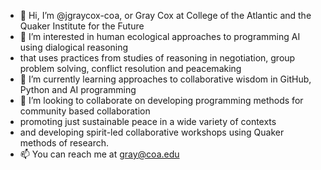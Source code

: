 - 👋 Hi, I’m @jgraycox-coa, or Gray Cox at College of the Atlantic and the Quaker Institute for the Future
- 👀 I’m interested in human ecological approaches to programming AI using dialogical reasoning
- that uses practices from studies of reasoning in negotiation, group problem solving, conflict resolution and peacemaking
- 🌱 I’m currently learning approaches to collaborative wisdom in GitHub, Python and AI programming
- 💞️ I’m looking to collaborate on developing programming methods for community based collaboration 
- promoting just sustainable peace in a wide variety of contexts 
- and developing spirit-led collaborative workshops using Quaker methods of research. 
- 📫 You can reach me at gray@coa.edu

<!---
jgraycox-coa/jgraycox-coa is a ✨ special ✨ repository because its `README.md` (this file) appears on your GitHub profile.
You can click the Preview link to take a look at your changes.
--->
